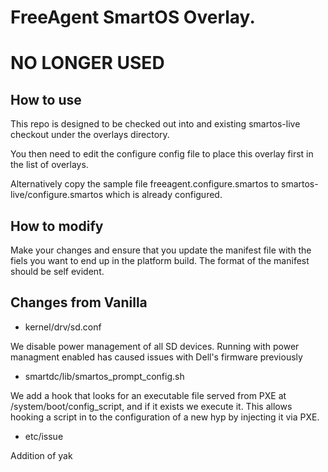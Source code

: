 # FreeAgent SmartOS Overlay.

# NO LONGER USED #


## How to use

This repo is designed to be checked out into and existing smartos-live checkout under the overlays directory.

You then need to edit the configure config file to place this overlay first in the list of overlays.

Alternatively copy the sample file freeagent.configure.smartos to smartos-live/configure.smartos which is already configured.

## How to modify

Make your changes and ensure that you update the manifest file with the fiels you want to end up in the platform build. The format
of the manifest should be self evident.

## Changes from Vanilla

* kernel/drv/sd.conf

We disable power management of all SD devices. Running with power managment enabled has caused issues with Dell's firmware previously

* smartdc/lib/smartos_prompt_config.sh

We add a hook that looks for an executable file served from PXE at /system/boot/config_script, and if it exists we execute it. This allows hooking a script in to the configuration of a new hyp by injecting it via PXE.

* etc/issue

Addition of yak



